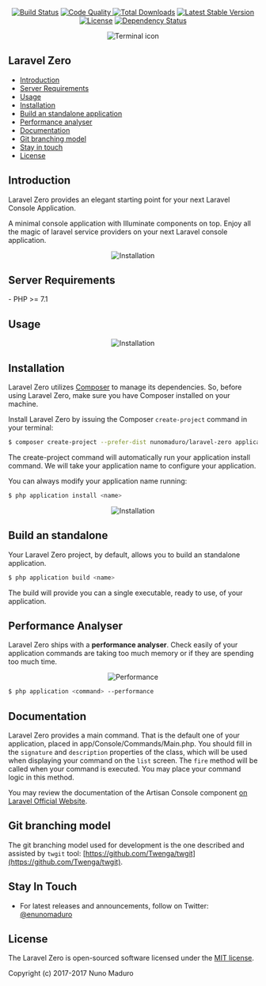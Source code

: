 <p align="center">
  <a href="https://travis-ci.org/nunomaduro/laravel-zero"><img src="https://travis-ci.org/nunomaduro/laravel-zero.svg?branch=stable" alt="Build Status"></a>
  <a href="https://scrutinizer-ci.com/g/nunomaduro/laravel-zero/?branch=stable"><img src="https://scrutinizer-ci.com/g/nunomaduro/laravel-zero/badges/quality-score.png?b=stable" alt="Code Quality" />
  <a href="https://packagist.org/packages/nunomaduro/laravel-zero"><img src="https://poser.pugx.org/nunomaduro/laravel-zero/d/total.svg" alt="Total Downloads"></a>
  <a href="https://packagist.org/packages/nunomaduro/laravel-zero"><img src="https://poser.pugx.org/nunomaduro/laravel-zero/v/stable.svg" alt="Latest Stable Version"></a>
  <a href="https://packagist.org/packages/nunomaduro/laravel-zero"><img src="https://poser.pugx.org/nunomaduro/laravel-zero/license.svg" alt="License"></a>
  <a href='https://www.versioneye.com/user/projects/58d9809026a5bb0038e4206b'><img src='https://www.versioneye.com/user/projects/58d9809026a5bb0038e4206b/badge.svg?style=flat-square' alt="Dependency Status" /></a>
</p>

<p align="center">
    <img title="Terminal icon" src="https://raw.githubusercontent.com/nunomaduro/laravel-zero/26df832a0e72f1002d3a94455475ccd5534e9f40/docs/logo.png" />
</p>

## Laravel Zero

- [Introduction](#introduction)
- [Server Requirements](#server-requirements)
- [Usage](#usage)
- [Installation](#installation)
- [Build an standalone application](#build-an-standalone)
- [Performance analyser](#performance-analyser)
- [Documentation](#documentation)
- [Git branching model](#git-model)
- [Stay in touch](#stay-in-touch)
- [License](#license)

<a name="introduction"></a>
## Introduction

Laravel Zero provides an elegant starting point for your next Laravel Console Application.

A minimal console application with Illuminate components on top. Enjoy all the magic of laravel service providers on your
next Laravel console application.

<p align="center">
    <img title="Installation" src="https://raw.githubusercontent.com/nunomaduro/laravel-zero/stable/docs/service-providers.png" />
</p>

<a name="server-requirements"></a>
## Server Requirements

<div class="content-list" markdown="1">
- PHP >= 7.1
</div>

<a name="usage"></a>
## Usage

<p align="center">
    <img title="Installation" src="https://raw.githubusercontent.com/nunomaduro/laravel-zero/stable/docs/commands.gif" />
</p>

<a name="installation"></a>
## Installation

Laravel Zero utilizes [Composer](https://getcomposer.org) to manage its dependencies. So, before using Laravel Zero, make sure you have Composer installed on your machine.

Install Laravel Zero by issuing the Composer `create-project` command in your terminal:

```sh
$ composer create-project --prefer-dist nunomaduro/laravel-zero application
```

The create-project command will automatically run your application install command. We will take your application name to configure your application.

You can always modify your application name running:

```sh
$ php application install <name>
```

<p align="center">
    <img title="Installation" src="https://raw.githubusercontent.com/nunomaduro/laravel-zero/stable/docs/install.gif" />
</p>

<a name="build-an-standalone"></a>
## Build an standalone

Your Laravel Zero project, by default, allows you to build an standalone application.

```sh
$ php application build <name>
```

The build will provide you can a single executable, ready to use, of your application.

<a name="performance-analyser"></a>
## Performance Analyser

Laravel Zero ships with a **performance analyser**. Check easily of your application commands are taking too much memory or if they are spending too much time.

 <p align="center">
     <img title="Performance" src="https://raw.githubusercontent.com/nunomaduro/laravel-zero/stable/docs/performance.png" />
 </p>

 ```sh
 $ php application <command> --performance
 ```

<a name="documentation"></a>
## Documentation

Laravel Zero provides a main command. That is the default one of your application, placed in app/Console/Commands/Main.php. You should fill in the `signature` and `description` properties of the class, which will be used when displaying your command on the `list` screen. The `fire` method will be called when your command is executed. You may place your command logic in this method.

You may review the documentation of the Artisan Console component [on Laravel Official Website](https://laravel.com/docs/5.4/artisan).

<a name="git-model"></a>
## Git branching model
The git branching model used for development is the one described and assisted by `twgit` tool: [https://github.com/Twenga/twgit](https://github.com/Twenga/twgit).

<a name="stay-in-touch"></a>
## Stay In Touch

- For latest releases and announcements, follow on Twitter: [@enunomaduro](https://twitter.com/enunomaduro)

<a name="license"></a>
## License

The Laravel Zero is open-sourced software licensed under the [MIT license](http://opensource.org/licenses/MIT).

Copyright (c) 2017-2017 Nuno Maduro
